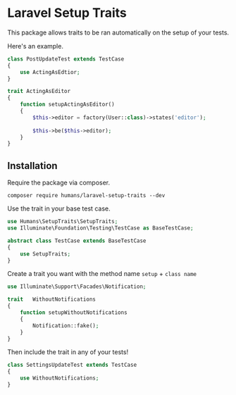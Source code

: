 # Laravel Setup Traits

This package allows traits to be ran automatically on the setup of your tests.

Here's an example.

```php
class PostUpdateTest extends TestCase
{
    use ActingAsEdtior;
}

trait ActingAsEditor
{
    function setupActingAsEditor()
    {
        $this->editor = factory(User::class)->states('editor');
      
        $this->be($this->editor);
    }
}
```

## Installation

Require the package via composer.

```
composer require humans/laravel-setup-traits --dev
```

Use the trait in your base test case.

```php
use Humans\SetupTraits\SetupTraits;
use Illuminate\Foundation\Testing\TestCase as BaseTestCase;

abstract class TestCase extends BaseTestCase
{
    use SetupTraits;
}
```

Create a trait you want with the method name `setup` + `class name`

```php
use Illuminate\Support\Facades\Notification;

trait	WithoutNotifications
{
    function setupWithoutNotifications
    {
        Notification::fake();
    }
}
```

Then include the trait in any of your tests!

```php
class SettingsUpdateTest extends TestCase
{
    use WithoutNotifications;
}
```

